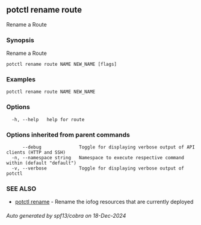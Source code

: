 ## potctl rename route

Rename a Route

### Synopsis

Rename a Route

```
potctl rename route NAME NEW_NAME [flags]
```

### Examples

```
potctl rename route NAME NEW_NAME
```

### Options

```
  -h, --help   help for route
```

### Options inherited from parent commands

```
      --debug              Toggle for displaying verbose output of API clients (HTTP and SSH)
  -n, --namespace string   Namespace to execute respective command within (default "default")
  -v, --verbose            Toggle for displaying verbose output of potctl
```

### SEE ALSO

* [potctl rename](potctl_rename.md)	 - Rename the iofog resources that are currently deployed

###### Auto generated by spf13/cobra on 18-Dec-2024

